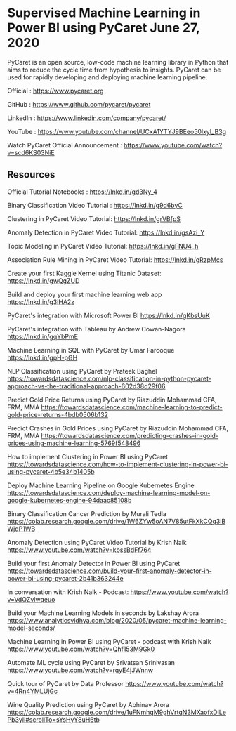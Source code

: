 # Supervised Machine Learning in Power BI using PyCaret June 27, 2020

PyCaret is an open source, low-code machine learning library in Python that aims to reduce the cycle time from hypothesis to insights. PyCaret can be used for rapidly developing and deploying machine learning pipeline. 

Official : https://www.pycaret.org

GitHub : https://www.github.com/pycaret/pycaret

LinkedIn : https://www.linkedin.com/company/pycaret/

YouTube : https://www.youtube.com/channel/UCxA1YTYJ9BEeo50lxyI_B3g

Watch PyCaret Official Announcement : https://www.youtube.com/watch?v=scd6KS03NiE

## Resources

Official Tutorial Notebooks : https://lnkd.in/gd3Ny_4

Binary Classification Video Tutorial : https://lnkd.in/g9d6byC

Clustering in PyCaret Video Tutorial:
https://lnkd.in/grVBfpS

Anomaly Detection in PyCaret Video Tutorial:
https://lnkd.in/gsAzi_Y

Topic Modeling in PyCaret Video Tutorial:
https://lnkd.in/gFNU4_h

Association Rule Mining in PyCaret Video Tutorial:
https://lnkd.in/gRzpMcs

Create your first Kaggle Kernel using Titanic Dataset: 
https://lnkd.in/gwQgZUD

Build and deploy your first machine learning web app
https://lnkd.in/g3iHA2z

PyCaret's integration with Microsoft Power BI
https://lnkd.in/gKbsUuK

PyCaret's integration with Tableau by Andrew Cowan-Nagora
https://lnkd.in/gqYbPmE

Machine Learning in SQL with PyCaret by Umar Farooque
https://lnkd.in/gpH-pGH

NLP Classification using PyCaret by Prateek Baghel
https://towardsdatascience.com/nlp-classification-in-python-pycaret-approach-vs-the-traditional-approach-602d38d29f06

Predict Gold Price Returns using PyCaret by Riazuddin Mohammad CFA, FRM, MMA
https://towardsdatascience.com/machine-learning-to-predict-gold-price-returns-4bdb0506b132

Predict Crashes in Gold Prices using PyCaret by Riazuddin Mohammad CFA, FRM, MMA
https://towardsdatascience.com/predicting-crashes-in-gold-prices-using-machine-learning-5769f548496

How to implement Clustering in Power BI using PyCaret
https://towardsdatascience.com/how-to-implement-clustering-in-power-bi-using-pycaret-4b5e34b1405b

Deploy Machine Learning Pipeline on Google Kubernetes Engine
https://towardsdatascience.com/deploy-machine-learning-model-on-google-kubernetes-engine-94daac85108b

Binary Classification Cancer Prediction by Murali Tedla 
https://colab.research.google.com/drive/1W6ZYw5oAN7V85utFkXkCQq3iBWjqP1WB

Anomaly Detection using PyCaret Video Tutorial by Krish Naik
https://www.youtube.com/watch?v=kbssBdFf764

Build your first Anomaly Detector in Power BI using PyCaret
https://towardsdatascience.com/build-your-first-anomaly-detector-in-power-bi-using-pycaret-2b41b363244e

In conversation with Krish Naik - Podcast:
https://www.youtube.com/watch?v=VdQZvlwqeuo

Build your Machine Learning Models in seconds by Lakshay Arora
https://www.analyticsvidhya.com/blog/2020/05/pycaret-machine-learning-model-seconds/

Machine Learning in Power BI using PyCaret - podcast with Krish Naik
https://www.youtube.com/watch?v=Qhf153M9Gk0

Automate ML cycle using PyCaret by Srivatsan Srinivasan
https://www.youtube.com/watch?v=rqyE4jJWnnw

Quick tour of PyCaret by Data Professor
https://www.youtube.com/watch?v=4Rn4YMLUjGc

Wine Quality Prediction using PyCaret by Abhinav Arora
https://colab.research.google.com/drive/1uFNmhgM9ghVrtqN3MXaofxDlLePb3yIi#scrollTo=sYsHyY8uH6tb


